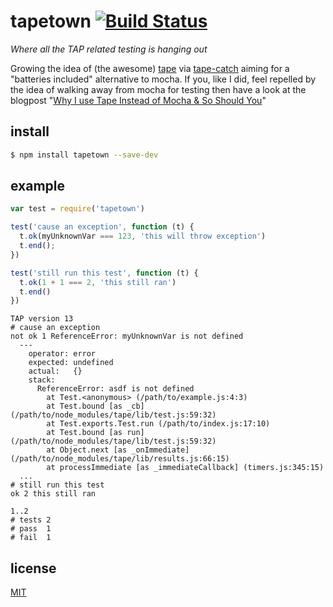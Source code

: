 # tapetown [![Build Status](https://travis-ci.org/mathiasrw/tapetown.svg?branch=master)](https://travis-ci.org/mathiasrw/tapetown)

_Where all the TAP related testing is hanging out_

Growing the idea of (the awesome) [tape](https://github.com/substack/tape) via [tape-catch](https://github.com/michaelrhodes/tape-catch) aiming for a "batteries included" alternative to mocha.
If you, like I did, feel repelled by the idea of walking away from mocha for testing then have a look at the blogpost "[Why I use Tape Instead of Mocha & So Should You](https://medium.com/javascript-scene/why-i-use-tape-instead-of-mocha-so-should-you-6aa105d8eaf4)"




## install

```sh
$ npm install tapetown --save-dev
```


## example
```js
var test = require('tapetown')

test('cause an exception', function (t) {
  t.ok(myUnknownVar === 123, 'this will throw exception')
  t.end();
})

test('still run this test', function (t) {
  t.ok(1 + 1 === 2, 'this still ran')
  t.end() 
})
```

```
TAP version 13
# cause an exception
not ok 1 ReferenceError: myUnknownVar is not defined
  ---
    operator: error
    expected: undefined
    actual:   {}
    stack:
      ReferenceError: asdf is not defined
        at Test.<anonymous> (/path/to/example.js:4:3)
        at Test.bound [as _cb] (/path/to/node_modules/tape/lib/test.js:59:32)
        at Test.exports.Test.run (/path/to/index.js:17:10)
        at Test.bound [as run] (/path/to/node_modules/tape/lib/test.js:59:32)
        at Object.next [as _onImmediate] (/path/to/node_modules/tape/lib/results.js:66:15)
        at processImmediate [as _immediateCallback] (timers.js:345:15)
  ...
# still run this test
ok 2 this still ran

1..2
# tests 2
# pass  1
# fail  1
```

## license
[MIT](http://opensource.org/licenses/MIT)
